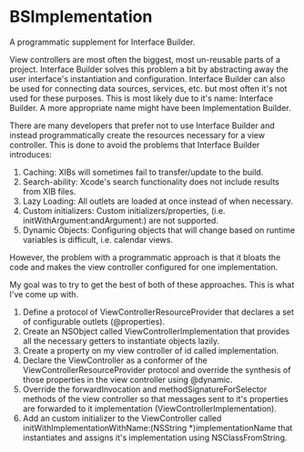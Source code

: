 BSImplementation
================

A programmatic supplement for Interface Builder.

View controllers are most often the biggest, most un-reusable parts of a project. Interface Builder solves this problem a bit by abstracting away the user interface's instantiation and configuration. Interface Builder can also be used for connecting data sources, services, etc. but most often it's not used for these purposes. This is most likely due to it's name: Interface Builder. A more appropriate name might have been Implementation Builder. 

There are many developers that prefer not to use Interface Builder and instead programmatically create the resources necessary for a view controller. This is done to avoid the problems that Interface Builder introduces:

1. Caching: XIBs will sometimes fail to transfer/update to the build.
2. Search-ability: Xcode's search functionality does not include results from XIB files. 
3. Lazy Loading: All outlets are loaded at once instead of when necessary.
4. Custom initializers: Custom initializers/properties, (i.e. initWithArgument:andArgument:) are not supported.
5. Dynamic Objects: Configuring objects that will change based on runtime variables is difficult, i.e. calendar views.

However, the problem with a programmatic approach is that it bloats the code and makes the view controller configured for one implementation.

My goal was to try to get the best of both of these approaches. This is what I've come up with.

1. Define a protocol of ViewControllerResourceProvider that declares a set of configurable outlets (@properties).
2. Create an NSObject called ViewControllerImplementation<ViewControllerResourceProvider> that provides all the necessary getters to instantiate objects lazily.
3. Create a property on my view controller of id<ViewControllerResourceProvider> called implementation.
4. Declare the ViewController as a conformer of the ﻿ViewControllerResourceProvider﻿ protocol and override the synthesis of those properties in the view controller using @dynamic.
5. Override the forwardInvocation and methodSignatureForSelector methods of the view controller so that messages sent to it's properties are forwarded to it implementation (ViewControllerImplementation﻿).
6. Add an custom initializer to the ﻿ViewController﻿ called ﻿initWithImplementationWithName:(NSString *)implementationName﻿ that instantiates and assigns it's implementation using NSClassFromString.
